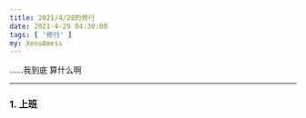 ```yaml
---
title: 2021/4/28的修行
date: 2021-4-29 04:30:00
tags: [ '修行' ]
my: XenoAmess
---
```


……我到底 算什么啊

---

### 1. 上班
